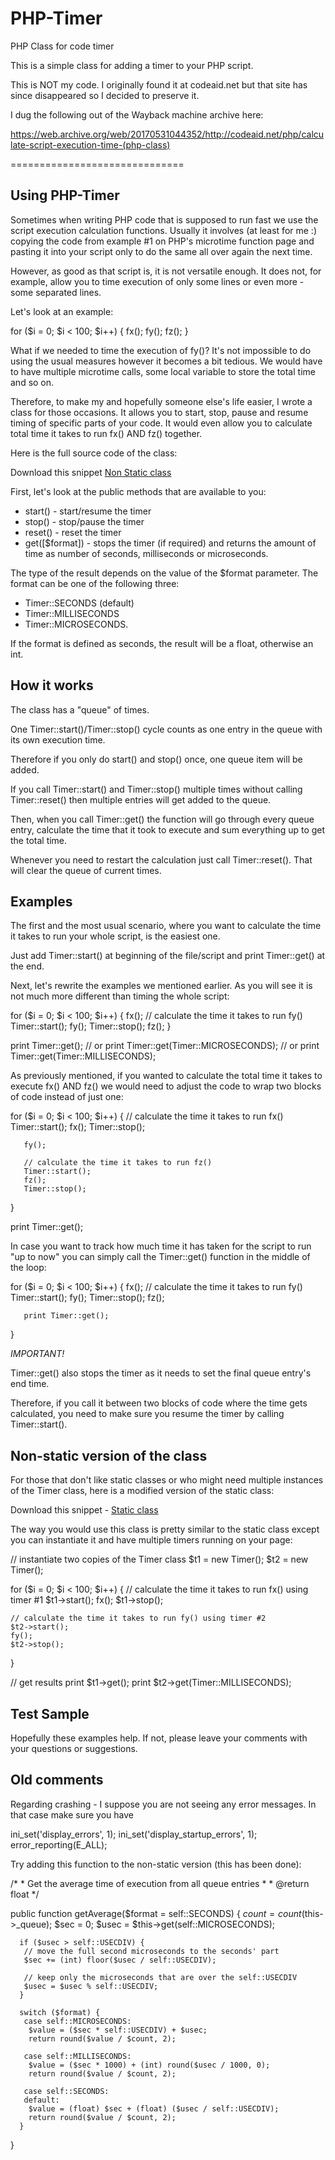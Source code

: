 # PHP-Timer

PHP Class for code timer

This is a simple class for adding a timer to your PHP script.

This is NOT my code. I originally found it at codeaid.net but that site has since disappeared so I decided to preserve it.

I dug the following out of the Wayback machine archive here:

https://web.archive.org/web/20170531044352/http://codeaid.net/php/calculate-script-execution-time-(php-class)


==============================

## Using PHP-Timer

Sometimes when writing PHP code that is supposed to run fast we use the script execution calculation functions. Usually it involves (at least for me :) copying the code from example #1 on PHP's microtime function page and pasting it into your script only to do the same all over again the next time.

However, as good as that script is, it is not versatile enough. It does not, for example, allow you to time execution of only some lines or even more - some separated lines.

Let's look at an example:

  for ($i = 0; $i < 100; $i++) {
       fx();
       fy();
       fz();
  }

What if we needed to time the execution of fy()? It's not impossible to do using the usual measures however it becomes a bit tedious. We would have to have multiple microtime calls, some local variable to store the total time and so on.

Therefore, to make my and hopefully someone else's life easier, I wrote a class for those occasions. It allows you to start, stop, pause and resume timing of specific parts of your code. It would even allow you to calculate total time it takes to run fx() AND fz() together.

Here is the full source code of the class:

Download this snippet [Non Static class](class.Timer.non-static.php)

First, let's look at the public methods that are available to you:

* start() - start/resume the timer
* stop() - stop/pause the timer
* reset() - reset the timer
* get([$format]) - stops the timer (if required) and returns the amount of time as number of seconds, milliseconds or microseconds.

The type of the result depends on the value of the $format parameter.
The format can be one of the following three:

* Timer::SECONDS (default)
* Timer::MILLISECONDS
* Timer::MICROSECONDS.

If the format is defined as seconds, the result will be a float, otherwise an int.

## How it works

The class has a "queue" of times.

One Timer::start()/Timer::stop() cycle counts as one entry in the queue with its own execution time.

Therefore if you only do start() and stop() once, one queue item will be added.

If you call Timer::start() and Timer::stop() multiple times without calling Timer::reset() then multiple entries will get added to the queue.

Then, when you call Timer::get() the function will go through every queue entry, calculate the time that it took to execute and sum everything up to get the total time.

Whenever you need to restart the calculation just call Timer::reset(). That will clear the queue of current times.

## Examples

The first and the most usual scenario, where you want to calculate the time it takes to run your whole script, is the easiest one.

Just add Timer::start() at beginning of the file/script and print Timer::get() at the end.

Next, let's rewrite the examples we mentioned earlier. As you will see it is not much more different than timing the whole script:

  for ($i = 0; $i < 100; $i++) {
       fx();
       // calculate the time it takes to run fy()
       Timer::start();
       fy();
       Timer::stop();
       fz();
  }

  print Timer::get();
  // or
  print Timer::get(Timer::MICROSECONDS);
  // or
  print Timer::get(Timer::MILLISECONDS);

As previously mentioned, if you wanted to calculate the total time it takes to execute fx() AND fz() we would need to adjust the code to wrap two blocks of code instead of just one:

  for ($i = 0; $i < 100; $i++) {
       // calculate the time it takes to run fx()
       Timer::start();
       fx();
       Timer::stop();

       fy();

       // calculate the time it takes to run fz()
       Timer::start();
       fz();
       Timer::stop();
  }

  print Timer::get();

In case you want to track how much time it has taken for the script to run "up to now" you can simply call the Timer::get() function in the middle of the loop:

  for ($i = 0; $i < 100; $i++) {
       fx();
       // calculate the time it takes to run fy()
       Timer::start();
       fy();
       Timer::stop();
       fz();

       print Timer::get();
  }

*IMPORTANT!*

Timer::get() also stops the timer as it needs to set the final queue entry's end time.

Therefore, if you call it between two blocks of code where the time gets calculated, you need to make sure you resume the timer by calling Timer::start().

## Non-static version of the class

For those that don't like static classes or who might need multiple instances of the Timer class, here is a modified version of the static class:

Download this snippet - [Static class](class.Timer.static.php)

The way you would use this class is pretty similar to the static class except you can instantiate it and have multiple timers running on your page:

  // instantiate two copies of the Timer class
  $t1 = new Timer();
  $t2 = new Timer();

  for ($i = 0; $i < 100; $i++) {
    // calculate the time it takes to run fx() using timer #1
    $t1->start();
    fx();
    $t1->stop();

    // calculate the time it takes to run fy() using timer #2
    $t2->start();
    fy();
    $t2->stop();
  }

  // get results
  print $t1->get();
  print $t2->get(Timer::MILLISECONDS);

## Test Sample

  <?php
    Timer::start();
    for ($i = 0; $i < 1000000; $i++) {
     $x = log($i);
    }
    Timer::stop();

    var_dump(Timer::get(Timer::MILLISECONDS)); // int(728)
    var_dump(Timer::get(Timer::MICROSECONDS)); // int(728340)
    var_dump(Timer::get(Timer::SECONDS));      // float(0.72834)
  ?>


Hopefully these examples help. If not, please leave your comments with your questions or suggestions.


## Old comments

Regarding crashing - I suppose you are not seeing any error messages. In that case make sure you have

  ini_set('display_errors', 1);
  ini_set('display_startup_errors', 1);
  error_reporting(E_ALL);



Try adding this function to the non-static version (this has been done):

  /*
    * Get the average time of execution from all queue entries
    *
    * @return float
    */

  public function getAverage($format = self::SECONDS)
  {
      $count = count($this->_queue);
      $sec = 0;
      $usec = $this->get(self::MICROSECONDS);

      if ($usec > self::USECDIV) {
       // move the full second microseconds to the seconds' part
       $sec += (int) floor($usec / self::USECDIV);

       // keep only the microseconds that are over the self::USECDIV
       $usec = $usec % self::USECDIV;
      }

      switch ($format) {
       case self::MICROSECONDS:
        $value = ($sec * self::USECDIV) + $usec;
        return round($value / $count, 2);

       case self::MILLISECONDS:
        $value = ($sec * 1000) + (int) round($usec / 1000, 0);
        return round($value / $count, 2);

       case self::SECONDS:
       default:
        $value = (float) $sec + (float) ($usec / self::USECDIV);
        return round($value / $count, 2);
      }
  }
